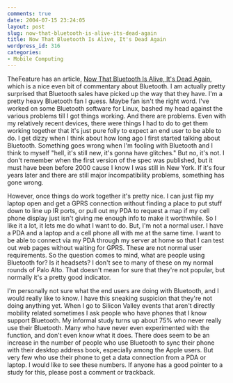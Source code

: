 ```yaml
---
comments: true
date: 2004-07-15 23:24:05
layout: post
slug: now-that-bluetooth-is-alive-its-dead-again
title: Now That Bluetooth Is Alive, It's Dead Again
wordpress_id: 316
categories:
- Mobile Computing
---
```


TheFeature has an article, [Now That Bluetooth Is Alive, It's Dead Again](http://www.thefeature.com/article?articleid=100889), which is a nice even bit of commentary about Bluetooth. I am actually pretty surprised that Bluetooth sales have picked up the way that they have. I'm a pretty heavy Bluetooth fan I guess. Maybe fan isn't the right word. I've worked on some Bluetooth software for Linux, bashed my head against the various problems till I got things working. And there are problems. Even with my relatively recent devices, there were things I had to do to get them working together that it's just pure folly to expect an end user to be able to do. I get dizzy when I think about how long ago I first started talking about Bluetooth. Something goes wrong when I'm fooling with Bluetooth and I think to myself "hell, it's still new, it's gonna have glitches." But no, it's not. I don't remember when the first version of the spec was published, but it must have been before 2000 cause I know I was still in New York. If it's four years later and there are still major incompatibility problems, something has gone wrong.

However, once things do work together it's pretty nice. I can just flip my laptop open and get a GPRS connection without finding a place to put stuff down to line up IR ports, or pull out my PDA to request a map if my cell phone display just isn't giving me enough info to make it worthwhile. So I like it a lot, it lets me do what I want to do. But, I'm not a normal user. I have a PDA and a laptop and a cell phone all with me at the same time. I want to be able to connect via my PDA through my server at home so that I can test out web pages without waiting for GPRS. These are not normal user requirements. So the question comes to mind, what are people using Bluetooth for? Is it headsets? I don't see to many of these on my normal rounds of Palo Alto. That doesn't mean for sure that they're not popular, but normally it's a pretty good indicator.

I'm personally not sure what the end users are doing with Bluetooth, and I would really like to know. I have this sneaking suspicion that they're not doing anything yet. When I go to Silicon Valley events that aren't directly mobility related sometimes I ask people who have phones that I know support Bluetooth. My informal study turns up about 75% who never really use their Bluetooth. Many who have never even experimented with the function, and don't even know what it does. There does seem to be an increase in the number of people who use Bluetooth to sync their phone with their desktop address book, especially among the Apple users. But very few who use their phone to get a data connection from a PDA or laptop. I would like to see these numbers. If anyone has a good pointer to a study for this, please post a comment or trackback.

